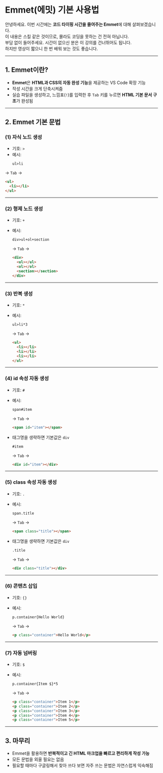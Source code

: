 # Emmet(에밋) 기본 사용법

안녕하세요. 이번 시간에는 **코드 타이핑 시간을 줄여주는 Emmet**에 대해 살펴보겠습니다.  
이 내용은 스킬 같은 것이므로, 몰라도 코딩을 못하는 건 전혀 아닙니다.  
부담 없이 들어주세요. 시간이 없으신 분은 이 강의를 건너뛰어도 됩니다.  
하지만 영상이 짧으니 한 번 배워 보는 것도 좋습니다.

---

## 1. Emmet이란?
- **Emmet**은 **HTML과 CSS의 자동 완성 기능**을 제공하는 VS Code 확장 기능  
- 작성 시간을 크게 단축시켜줌  
- 실습 파일을 생성하고, 느낌표(`!`)를 입력한 후 `Tab` 키를 누르면 **HTML 기본 문서 구조**가 완성됨  

---

## 2. Emmet 기본 문법

### (1) 자식 노드 생성
- 기호: `>`  
- 예시:  
  ```emmet
  ul>li
  ```

→ `Tab` →

```html
<ul>
  <li></li>
</ul>
```

---

### (2) 형제 노드 생성

* 기호: `+`
* 예시:

  ```emmet
  div>ul+ol+section
  ```

  → `Tab` →

  ```html
  <div>
    <ul></ul>
    <ol></ol>
    <section></section>
  </div>
  ```

---

### (3) 반복 생성

* 기호: `*`
* 예시:

  ```emmet
  ul>li*3
  ```

  → `Tab` →

  ```html
  <ul>
    <li></li>
    <li></li>
    <li></li>
  </ul>
  ```

---

### (4) id 속성 자동 생성

* 기호: `#`

* 예시:

  ```emmet
  span#item
  ```

  → `Tab` →

  ```html
  <span id="item"></span>
  ```

* 태그명을 생략하면 기본값은 `div`

  ```emmet
  #item
  ```

  → `Tab` →

  ```html
  <div id="item"></div>
  ```

---

### (5) class 속성 자동 생성

* 기호: `.`

* 예시:

  ```emmet
  span.title
  ```

  → `Tab` →

  ```html
  <span class="title"></span>
  ```

* 태그명을 생략하면 기본값은 `div`

  ```emmet
  .title
  ```

  → `Tab` →

  ```html
  <div class="title"></div>
  ```

---

### (6) 콘텐츠 삽입

* 기호: `{}`
* 예시:

  ```emmet
  p.container{Hello World}
  ```

  → `Tab` →

  ```html
  <p class="container">Hello World</p>
  ```

---

### (7) 자동 넘버링

* 기호: `$`
* 예시:

  ```emmet
  p.container{Item $}*5
  ```

  → `Tab` →

  ```html
  <p class="container">Item 1</p>
  <p class="container">Item 2</p>
  <p class="container">Item 3</p>
  <p class="container">Item 4</p>
  <p class="container">Item 5</p>
  ```

---

## 3. 마무리

* Emmet을 활용하면 **반복적이고 긴 HTML 마크업을 빠르고 편리하게 작성 가능**
* 모든 문법을 외울 필요는 없음
* 필요할 때마다 구글링해서 찾아 쓰다 보면 자주 쓰는 문법은 자연스럽게 익숙해짐
